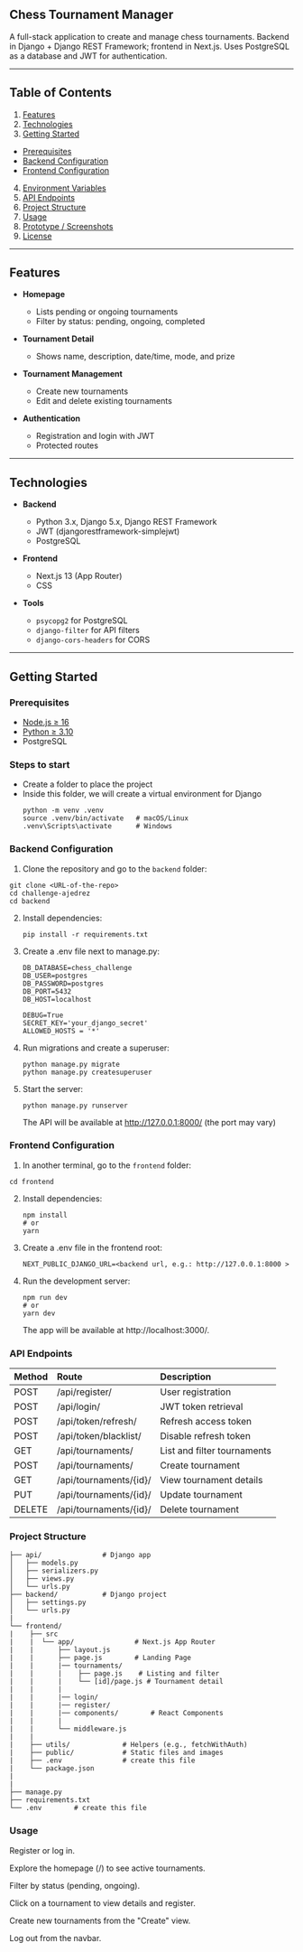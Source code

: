 <!-- This is a [Next.js](https://nextjs.org) project bootstrapped with [`create-next-app`](https://nextjs.org/docs/app/api-reference/cli/create-next-app).

## Getting Started

First, run the development server:

```bash
npm run dev
# or
yarn dev
# or
pnpm dev
# or
bun dev
```

Open [http://localhost:3000](http://localhost:3000) with your browser to see the result.

You can start editing the page by modifying `app/page.js`. The page auto-updates as you edit the file.

This project uses [`next/font`](https://nextjs.org/docs/app/building-your-application/optimizing/fonts) to automatically optimize and load [Geist](https://vercel.com/font), a new font family for Vercel.

## Learn More

To learn more about Next.js, take a look at the following resources:

- [Next.js Documentation](https://nextjs.org/docs) - learn about Next.js features and API.
- [Learn Next.js](https://nextjs.org/learn) - an interactive Next.js tutorial.

You can check out [the Next.js GitHub repository](https://github.com/vercel/next.js) - your feedback and contributions are welcome!

## Deploy on Vercel

The easiest way to deploy your Next.js app is to use the [Vercel Platform](https://vercel.com/new?utm_medium=default-template&filter=next.js&utm_source=create-next-app&utm_campaign=create-next-app-readme) from the creators of Next.js.

Check out our [Next.js deployment documentation](https://nextjs.org/docs/app/building-your-application/deploying) for more details. -->

## Chess Tournament Manager

A full-stack application to create and manage chess tournaments.
Backend in Django + Django REST Framework; frontend in Next.js. Uses PostgreSQL as a database and JWT for authentication.

---

## Table of Contents

1. [Features](#features)
2. [Technologies](#technologies)
3. [Getting Started](#getting-started)
  - [Prerequisites](#prerequisites)
  - [Backend Configuration](#backend-configuration)
  - [Frontend Configuration](#frontend-configuration)
4. [Environment Variables](#environment-variables)
5. [API Endpoints](#api-endpoints)
6. [Project Structure](#project-structure)
7. [Usage](#usage)
8. [Prototype / Screenshots](#prototype--screenshots)
9. [License](#license)

---

## Features

- **Homepage**
  - Lists pending or ongoing tournaments
  - Filter by status: pending, ongoing, completed

- **Tournament Detail**
  - Shows name, description, date/time, mode, and prize

- **Tournament Management**
  - Create new tournaments
  - Edit and delete existing tournaments

- **Authentication**
  - Registration and login with JWT
  - Protected routes

---

## Technologies

- **Backend**
  - Python 3.x, Django 5.x, Django REST Framework
  - JWT (djangorestframework-simplejwt)
  - PostgreSQL

- **Frontend**
  - Next.js 13 (App Router)
  - CSS

- **Tools**
  - `psycopg2` for PostgreSQL
  - `django-filter` for API filters
  - `django-cors-headers` for CORS

---

## Getting Started

### Prerequisites

- [Node.js ≥ 16](https://nodejs.org/)
- [Python ≥ 3.10](https://www.python.org/)
- PostgreSQL

### Steps to start

- Create a folder to place the project
- Inside this folder, we will create a virtual environment for Django
   ```
   python -m venv .venv
   source .venv/bin/activate   # macOS/Linux
   .venv\Scripts\activate      # Windows

   ```

### Backend Configuration

1. Clone the repository and go to the `backend` folder:
  ```
  git clone <URL-of-the-repo>
  cd challenge-ajedrez
  cd backend
  ```

2. Install dependencies:
   ```
   pip install -r requirements.txt
   ```

3. Create a .env file next to manage.py:
   ```
   DB_DATABASE=chess_challenge
   DB_USER=postgres
   DB_PASSWORD=postgres
   DB_PORT=5432
   DB_HOST=localhost

   DEBUG=True
   SECRET_KEY='your_django_secret'
   ALLOWED_HOSTS = '*'
   ```

4. Run migrations and create a superuser:
   ```
   python manage.py migrate
   python manage.py createsuperuser
   ```

5. Start the server:
   ```
   python manage.py runserver
   ```
   The API will be available at http://127.0.0.1:8000/ (the port may vary)

### Frontend Configuration

1. In another terminal, go to the `frontend` folder:
  ```
  cd frontend
  ```

2. Install dependencies:
   ```
   npm install
   # or
   yarn
   ```

3. Create a .env file in the frontend root:
   ```
   NEXT_PUBLIC_DJANGO_URL=<backend url, e.g.: http://127.0.0.1:8000 >
   ```

4. Run the development server:
   ```
   npm run dev
   # or
   yarn dev
   ```
   The app will be available at http://localhost:3000/.

### API Endpoints

| Method | Route                  | Description                       |
| :----- | :--------------------- | :-------------------------------- |
| POST   | /api/register/         | User registration                 |
| POST   | /api/login/            | JWT token retrieval               |
| POST   | /api/token/refresh/    | Refresh access token              |
| POST   | /api/token/blacklist/  | Disable refresh token             |
| GET    | /api/tournaments/      | List and filter tournaments      |
| POST   | /api/tournaments/      | Create tournament                 |
| GET    | /api/tournaments/{id}/ | View tournament details           |
| PUT    | /api/tournaments/{id}/ | Update tournament                 |
| DELETE | /api/tournaments/{id}/ | Delete tournament                 |

### Project Structure

```
├── api/               # Django app
│   ├── models.py
│   ├── serializers.py
│   ├── views.py
│   └── urls.py
├── backend/           # Django project
│   ├── settings.py
│   └── urls.py
|
└── frontend/
|    ├── src
|    |  └── app/               # Next.js App Router
|    |      ├── layout.js
|    |      ├── page.js        # Landing Page
|    |      |── tournaments/
|    |      |    ├── page.js    # Listing and filter
|    |      |    └── [id]/page.js # Tournament detail
|    |      |
|    |      |── login/
|    |      |── register/
|    |      |── components/        # React Components
|    |      |
|    |      └── middleware.js
|    |
|    ├── utils/             # Helpers (e.g., fetchWithAuth)
|    ├── public/            # Static files and images
|    ├── .env               # create this file
|    └── package.json
|
|
├── manage.py
├── requirements.txt
└── .env        # create this file
```

### Usage

Register or log in.

Explore the homepage (/) to see active tournaments.

Filter by status (pending, ongoing).

Click on a tournament to view details and register.

Create new tournaments from the "Create" view.

Log out from the navbar.
